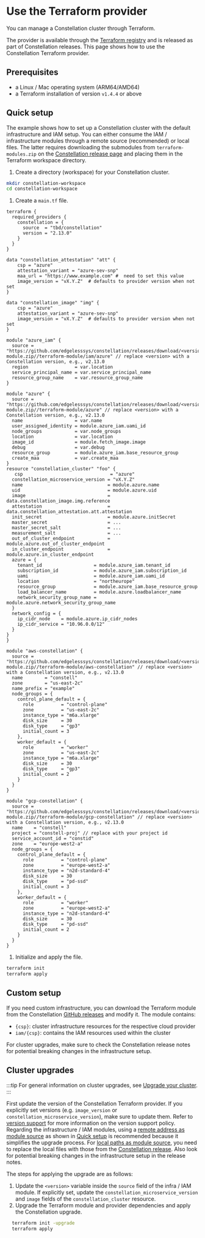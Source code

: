 # Use the Terraform provider
You can manage a Constellation cluster through Terraform.
<!-- TODO(elchead): check link during release -->
The provider is available through the [Terraform registry](https://registry.terraform.io/providers/edgelesssys/constellation/latest) and is released as part of Constellation releases. This page shows how to use the Constellation Terraform provider.

## Prerequisites
- a Linux / Mac operating system (ARM64/AMD64)
- a Terraform installation of version `v1.4.4` or above

## Quick setup
The example shows how to set up a Constellation cluster with the default infrastructure and IAM setup. You can either consume the IAM / infrastructure modules through a remote source (recommended) or local files. The latter requires downloading the submodules from `terraform-modules.zip` on the [Constellation release page](https://github.com/edgelesssys/constellation/releases/latest) and placing them in the Terraform workspace directory.


1. Create a directory (workspace) for your Constellation cluster.
  ```bash
  mkdir constellation-workspace
  cd constellation-workspace
  ```

1. Create a `main.tf` file.
<!-- TODO: put file in repo to reuse in e2e test? -->
<!-- TODO(elchead): AB#3607 put correct examples -->

  <tabs groupId="csp">

  <tabItem value="azure" label="Azure">

```
terraform {
  required_providers {
    constellation = {
      source  = "tbd/constellation"
      version = "2.13.0"
    }
  }
}

data "constellation_attestation" "att" {
    csp = "azure"
    attestation_variant = "azure-sev-snp"
    maa_url = "https://www.example.com" #  need to set this value
    image_version = "vX.Y.Z"  # defaults to provider version when not set
}

data "constellation_image" "img" {
    csp = "azure"
    attestation_variant = "azure-sev-snp"
    image_version = "vX.Y.Z"  # defaults to provider version when not set
}

module "azure_iam" {
  source = "https://github.com/edgelesssys/constellation/releases/download/<version>/terraform-module.zip//terraform-module/iam/azure" // replace <version> with a Constellation version, e.g., v2.13.0
  region                 = var.location
  service_principal_name = var.service_principal_name
  resource_group_name    = var.resource_group_name
}

module "azure" {
  source = "https://github.com/edgelesssys/constellation/releases/download/<version>/terraform-module.zip//terraform-module/azure" // replace <version> with a Constellation version, e.g., v2.13.0
  name                   = var.name
  user_assigned_identity = module.azure_iam.uami_id
  node_groups            = var.node_groups
  location               = var.location
  image_id               = module.fetch_image.image
  debug                  = var.debug
  resource_group         = module.azure_iam.base_resource_group
  create_maa             = var.create_maa
}
resource "constellation_cluster" "foo" {
   csp                                = "azure"
  constellation_microservice_version = "vX.Y.Z"
  name                               = module.azure.name
  uid                                = module.azure.uid
  image                              = data.constellation_image.img.reference
  attestation                        = data.constellation_attestation.att.attestation
  init_secret                        = module.azure.initSecret
  master_secret                      = ...
  master_secret_salt                 = ...
  measurement_salt                   = ...
  out_of_cluster_endpoint            = module.azure.out_of_cluster_endpoint
  in_cluster_endpoint                = module.azure.in_cluster_endpoint
  azure = {
    tenant_id                   = module.azure_iam.tenant_id
    subscription_id             = module.azure_iam.subscription_id
    uami                        = module.azure_iam.uami_id
    location                    = "northeurope"
    resource_group              = module.azure_iam.base_resource_group
    load_balancer_name          = module.azure.loadbalancer_name
    network_security_group_name = module.azure.network_security_group_name
  }
  network_config = {
    ip_cidr_node    = module.azure.ip_cidr_nodes
    ip_cidr_service = "10.96.0.0/12"
  }
}
}

```

  </tabItem>

  <tabItem value="aws" label="AWS">

  ```
  module "aws-constellation" {
    source = "https://github.com/edgelesssys/constellation/releases/download/<version>/terraform-module.zip//terraform-module/aws-constellation" // replace <version> with a Constellation version, e.g., v2.13.0
    name        = "constell"
    zone        = "us-east-2c"
    name_prefix = "example"
    node_groups = {
      control_plane_default = {
        role          = "control-plane"
        zone          = "us-east-2c"
        instance_type = "m6a.xlarge"
        disk_size     = 30
        disk_type     = "gp3"
        initial_count = 3
      },
      worker_default = {
        role          = "worker"
        zone          = "us-east-2c"
        instance_type = "m6a.xlarge"
        disk_size     = 30
        disk_type     = "gp3"
        initial_count = 2
      }
    }
  }
  ```

  </tabItem>

  <tabItem value="gcp" label="GCP">

  ```
  module "gcp-constellation" {
    source = "https://github.com/edgelesssys/constellation/releases/download/<version>/terraform-module.zip//terraform-module/gcp-constellation" // replace <version> with a Constellation version, e.g., v2.13.0
    name    = "constell"
    project = "constell-proj" // replace with your project id
    service_account_id = "constid"
    zone    = "europe-west2-a"
    node_groups = {
      control_plane_default = {
        role          = "control-plane"
        zone          = "europe-west2-a"
        instance_type = "n2d-standard-4"
        disk_size     = 30
        disk_type     = "pd-ssd"
        initial_count = 3
      },
      worker_default = {
        role          = "worker"
        zone          = "europe-west2-a"
        instance_type = "n2d-standard-4"
        disk_size     = 30
        disk_type     = "pd-ssd"
        initial_count = 2
      }
    }
  }
  ```

  </tabItem>
  </tabs>

1. Initialize and apply the file.
  ```bash
  terraform init
  terraform apply
  ```

## Custom setup
If you need custom infrastructure, you can download the Terraform module from the Constellation [GitHub releases](https://github.com/edgelesssys/constellation/releases) and modify it.
The module contains:
- `{csp}`: cluster infrastructure resources for the respective cloud provider
- `iam/{csp}`: contains the IAM resources used within the cluster

For cluster upgrades, make sure to check the Constellation release notes for potential breaking changes in the infrastructure setup.

## Cluster upgrades
:::tip
For general information on cluster upgrades, see [Upgrade your cluster](./upgrade.md).
:::

First update the version of the Constellation Terraform provider. If you explicitly set versions (e.g. `image_version` or `constellation_microservice_version`), make sure to update them. Refer to [version support](https://github.com/edgelesssys/constellation/blob/main/dev-docs/workflows/versions-support.md) for more information on the version support policy.
Regarding the infrastructure / IAM modules, using a [remote address as module source](https://developer.hashicorp.com/terraform/language/modules/sources#fetching-archives-over-http) as shown in [Quick setup](#quick-setup) is recommended because it simplifies the upgrade process. For [local paths as module source](https://developer.hashicorp.com/terraform/language/modules/sources#local-paths), you need to replace the local files with those from the [Constellation release](https://github.com/edgelesssys/constellation/releases). Also look for potential breaking changes in the infrastructure setup in the release notes.

The steps for applying the upgrade are as follows:

1. Update the `<version>` variable inside the `source` field of the infra / IAM module. If explicitly set, update the `constellation_microservice_version` and `image` fields of the `constellation_cluster` resource.
2. Upgrade the Terraform module and provider dependencies and apply the Constellation upgrade.
```bash
  terraform init -upgrade
  terraform apply
```
